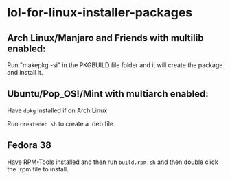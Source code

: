 # lol-for-linux-installer-packages

## Arch Linux/Manjaro and Friends with multilib enabled:
Run "makepkg -si" in the PKGBUILD file folder and it will create the package and install it.

## Ubuntu/Pop_OS!/Mint with multiarch enabled:
Have `dpkg` installed if on Arch Linux

Run `createdeb.sh` to create a .deb file.

## Fedora 38
Have RPM-Tools installed and then run `build.rpm.sh` and then double click the .rpm file to install.
